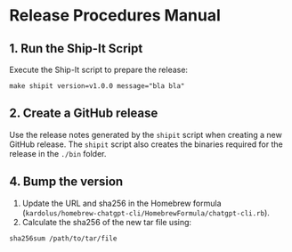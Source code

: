 # Release Procedures Manual

## 1. Run the Ship-It Script

Execute the Ship-It script to prepare the release:

```shell
make shipit version=v1.0.0 message="bla bla"
```

## 2. Create a GitHub release

Use the release notes generated by the `shipit` script when creating a new GitHub release. The `shipit` script also
creates the binaries required for the release in the `./bin` folder.

## 4. Bump the version

1. Update the URL and sha256 in the Homebrew formula (`kardolus/homebrew-chatgpt-cli/HomebrewFormula/chatgpt-cli.rb`).
2. Calculate the sha256 of the new tar file using:

```shell
sha256sum /path/to/tar/file
```
